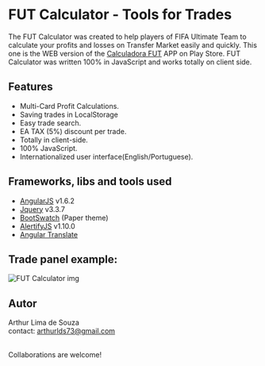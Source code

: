 <h1>FUT Calculator - Tools for Trades</h1>

 The FUT Calculator was created  to help players of FIFA Ultimate Team  to calculate your profits and losses on Transfer Market easily and quickly. This one is the WEB version of the [Calculadora FUT](https://play.google.com/store/apps/details?id=com.calc.arthurlds73showshow.eataxcalculator&hl=pt_BR) APP on Play Store. FUT Calculator was written 100% in JavaScript and works totally on client side.

## Features
- Multi-Card Profit Calculations.
- Saving trades in LocalStorage
- Easy trade search.
- EA TAX (5%) discount per trade.
- Totally in client-side.
- 100% JavaScript.
- Internationalized user interface(English/Portuguese).

## Frameworks, libs and tools used
- [AngularJS](angularjs.org) v1.6.2
- [Jquery](https://jquery.com) v3.3.7
- [BootSwatch](bootswatch.com) (Paper theme)
- [AlertifyJS](http://alertifyjs.com/) v1.10.0
- [Angular Translate](https://angular-translate.github.io/)

## Trade panel example:
![FUT Calculator img](http://i.imgur.com/zvbbaRx.png)

## Autor
Arthur Lima de Souza </br>
contact: arthurlds73@gmail.com

</br>
Collaborations are welcome!
